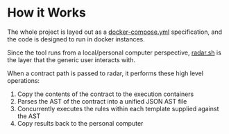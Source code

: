 # How it Works

The whole project is layed out as a [docker-compose.yml](https://github.com/Auditware/radar/blob/main/docker-compose.yml) specification, and the code is designed to run in docker instances.

Since the tool runs from a local/personal computer perspective, [radar.sh](https://github.com/Auditware/radar/blob/main/radar.sh) is the layer that the generic user interacts with.

When a contract path is passed to radar, it performs these high level operations:
1. Copy the contents of the contract to the execution containers
2. Parses the AST of the contract into a unified JSON AST file
3. Concurrently executes the rules within each template supplied against the AST
4. Copy results back to the personal computer
